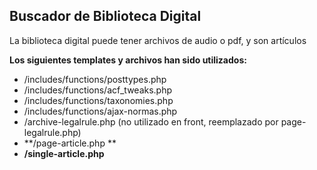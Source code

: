 ## Buscador de Biblioteca Digital

La biblioteca digital puede tener archivos de audio o pdf, y son artículos

**Los siguientes templates y archivos han sido utilizados:**

* /includes/functions/posttypes.php
* /includes/functions/acf\_tweaks.php
* /includes/functions/taxonomies.php
* /includes/functions/ajax-normas.php
* /archive-legalrule.php \(no utilizado en front, reemplazado por page-legalrule.php\)
* **/page-article.php **
* **/single-article.php**



